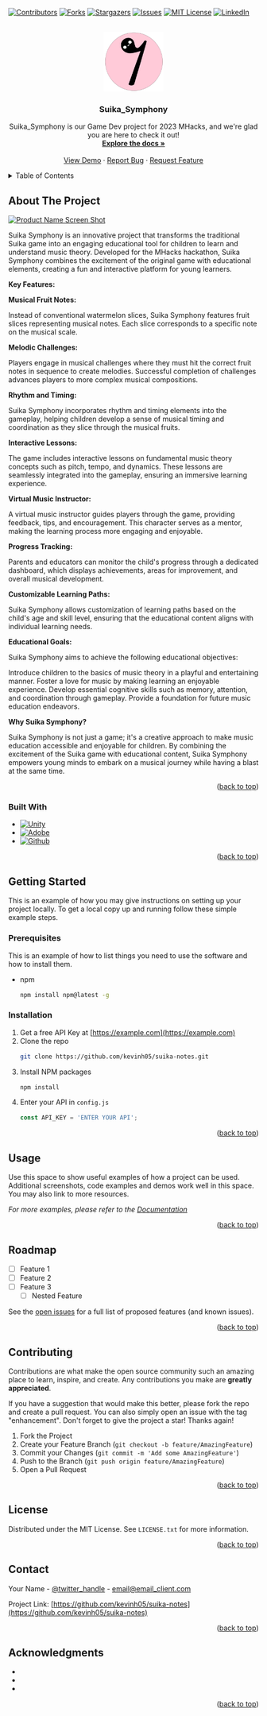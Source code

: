<!-- Improved compatibility of back to top link: See: https://github.com/othneildrew/Best-README-Template/pull/73 -->
<a name="readme-top"></a>

<!-- PROJECT SHIELDS -->
<!--
*** I'm using markdown "reference style" links for readability.
*** Reference links are enclosed in brackets [ ] instead of parentheses ( ).
*** See the bottom of this document for the declaration of the reference variables
*** for contributors-url, forks-url, etc.
-->
[![Contributors][contributors-shield]][contributors-url]
[![Forks][forks-shield]][forks-url]
[![Stargazers][stars-shield]][stars-url]
[![Issues][issues-shield]][issues-url]
[![MIT License][license-shield]][license-url]
[![LinkedIn][linkedin-shield]][linkedin-url]


<!-- PROJECT LOGO -->
<br />
<div align="center">
  <a href="https://github.com/kevinh05/suika-notes">
    <img src="readme-assets/16thCropped.png" alt="Logo" width="120" height="120">
  </a>

<h3 align="center">Suika_Symphony</h3>

  <p align="center">
    Suika_Symphony is our Game Dev project for 2023 MHacks, and we're glad you are here to check it out!
    <br />
    <a href="https://github.com/kevinh05/suika-notes"><strong>Explore the docs »</strong></a>
    <br />
    <br />
    <a href="https://github.com/kevinh05/suika-notes">View Demo</a>
    ·
    <a href="https://github.com/kevinh05/suika-notes/issues">Report Bug</a>
    ·
    <a href="https://github.com/kevinh05/suika-notes/issues">Request Feature</a>
  </p>
</div>



<!-- TABLE OF CONTENTS -->
<details>
  <summary>Table of Contents</summary>
  <ol>
    <li>
      <a href="#about-the-project">About The Project</a>
      <ul>
        <li><a href="#built-with">Built With</a></li>
      </ul>
    </li>
    <li>
      <a href="#getting-started">Getting Started</a>
      <ul>
        <li><a href="#prerequisites">Prerequisites</a></li>
        <li><a href="#installation">Installation</a></li>
      </ul>
    </li>
    <li><a href="#usage">Usage</a></li>
    <li><a href="#roadmap">Roadmap</a></li>
    <li><a href="#contributing">Contributing</a></li>
    <li><a href="#license">License</a></li>
    <li><a href="#contact">Contact</a></li>
    <li><a href="#acknowledgments">Acknowledgments</a></li>
  </ol>
</details>

<!-- ABOUT THE PROJECT -->
## About The Project

[![Product Name Screen Shot][product-screenshot]](https://example.com)

Suika Symphony is an innovative project that transforms the traditional Suika game into an engaging educational tool for children to learn and understand music theory. Developed for the MHacks hackathon, Suika Symphony combines the excitement of the original game with educational elements, creating a fun and interactive platform for young learners.

**Key Features:**

**Musical Fruit Notes:**

Instead of conventional watermelon slices, Suika Symphony features fruit slices representing musical notes. Each slice corresponds to a specific note on the musical scale.

**Melodic Challenges:**

Players engage in musical challenges where they must hit the correct fruit notes in sequence to create melodies. Successful completion of challenges advances players to more complex musical compositions.

**Rhythm and Timing:**

Suika Symphony incorporates rhythm and timing elements into the gameplay, helping children develop a sense of musical timing and coordination as they slice through the musical fruits.

**Interactive Lessons:**

The game includes interactive lessons on fundamental music theory concepts such as pitch, tempo, and dynamics. These lessons are seamlessly integrated into the gameplay, ensuring an immersive learning experience.

**Virtual Music Instructor:**

A virtual music instructor guides players through the game, providing feedback, tips, and encouragement. This character serves as a mentor, making the learning process more engaging and enjoyable.

**Progress Tracking:**

Parents and educators can monitor the child's progress through a dedicated dashboard, which displays achievements, areas for improvement, and overall musical development.

**Customizable Learning Paths:**

Suika Symphony allows customization of learning paths based on the child's age and skill level, ensuring that the educational content aligns with individual learning needs.

**Educational Goals:**

Suika Symphony aims to achieve the following educational objectives:

Introduce children to the basics of music theory in a playful and entertaining manner.
Foster a love for music by making learning an enjoyable experience.
Develop essential cognitive skills such as memory, attention, and coordination through gameplay.
Provide a foundation for future music education endeavors.

**Why Suika Symphony?**

Suika Symphony is not just a game; it's a creative approach to make music education accessible and enjoyable for children. By combining the excitement of the Suika game with educational content, Suika Symphony empowers young minds to embark on a musical journey while having a blast at the same time.

<p align="right">(<a href="#readme-top">back to top</a>)</p>

### Built With

* [![Unity][Unity.com]][Unity-url]
* [![Adobe][Adobe.com]][Adobe-url]
* [![Github][Github.com]][Github-url]
<!-- * [![Next][Next.js]][Next-url]
* [![React][React.js]][React-url]
* [![Vue][Vue.js]][Vue-url]
* [![Angular][Angular.io]][Angular-url]
* [![Svelte][Svelte.dev]][Svelte-url]
* [![Laravel][Laravel.com]][Laravel-url]
* [![Bootstrap][Bootstrap.com]][Bootstrap-url]
* [![JQuery][JQuery.com]][JQuery-url] -->

<p align="right">(<a href="#readme-top">back to top</a>)</p>



<!-- GETTING STARTED -->
## Getting Started

This is an example of how you may give instructions on setting up your project locally.
To get a local copy up and running follow these simple example steps.

### Prerequisites

This is an example of how to list things you need to use the software and how to install them.
* npm
  ```sh
  npm install npm@latest -g
  ```

### Installation

1. Get a free API Key at [https://example.com](https://example.com)
2. Clone the repo
   ```sh
   git clone https://github.com/kevinh05/suika-notes.git
   ```
3. Install NPM packages
   ```sh
   npm install
   ```
4. Enter your API in `config.js`
   ```js
   const API_KEY = 'ENTER YOUR API';
   ```

<p align="right">(<a href="#readme-top">back to top</a>)</p>



<!-- USAGE EXAMPLES -->
## Usage

Use this space to show useful examples of how a project can be used. Additional screenshots, code examples and demos work well in this space. You may also link to more resources.

_For more examples, please refer to the [Documentation](https://example.com)_

<p align="right">(<a href="#readme-top">back to top</a>)</p>



<!-- ROADMAP -->
## Roadmap

- [ ] Feature 1
- [ ] Feature 2
- [ ] Feature 3
    - [ ] Nested Feature

See the [open issues](https://github.com/kevinh05/suika-notes/issues) for a full list of proposed features (and known issues).

<p align="right">(<a href="#readme-top">back to top</a>)</p>



<!-- CONTRIBUTING -->
## Contributing

Contributions are what make the open source community such an amazing place to learn, inspire, and create. Any contributions you make are **greatly appreciated**.

If you have a suggestion that would make this better, please fork the repo and create a pull request. You can also simply open an issue with the tag "enhancement".
Don't forget to give the project a star! Thanks again!

1. Fork the Project
2. Create your Feature Branch (`git checkout -b feature/AmazingFeature`)
3. Commit your Changes (`git commit -m 'Add some AmazingFeature'`)
4. Push to the Branch (`git push origin feature/AmazingFeature`)
5. Open a Pull Request

<p align="right">(<a href="#readme-top">back to top</a>)</p>



<!-- LICENSE -->
## License

Distributed under the MIT License. See `LICENSE.txt` for more information.

<p align="right">(<a href="#readme-top">back to top</a>)</p>



<!-- CONTACT -->
## Contact

Your Name - [@twitter_handle](https://twitter.com/twitter_handle) - email@email_client.com

Project Link: [https://github.com/kevinh05/suika-notes](https://github.com/kevinh05/suika-notes)

<p align="right">(<a href="#readme-top">back to top</a>)</p>



<!-- ACKNOWLEDGMENTS -->
## Acknowledgments

* []()
* []()
* []()

<p align="right">(<a href="#readme-top">back to top</a>)</p>



<!-- MARKDOWN LINKS & IMAGES -->
<!-- https://www.markdownguide.org/basic-syntax/#reference-style-links -->
[contributors-shield]: https://img.shields.io/github/contributors/kevinh05/suika-notes.svg?style=for-the-badge
[contributors-url]: https://github.com/kevinh05/suika-notes/graphs/contributors
[forks-shield]: https://img.shields.io/github/forks/kevinh05/suika-notes.svg?style=for-the-badge
[forks-url]: https://github.com/kevinh05/suika-notes/network/members
[stars-shield]: https://img.shields.io/github/stars/kevinh05/suika-notes.svg?style=for-the-badge
[stars-url]: https://github.com/kevinh05/suika-notes/stargazers
[issues-shield]: https://img.shields.io/github/issues/kevinh05/suika-notes.svg?style=for-the-badge
[issues-url]: https://github.com/kevinh05/suika-notes/issues
[license-shield]: https://img.shields.io/github/license/kevinh05/suika-notes.svg?style=for-the-badge
[license-url]: https://github.com/kevinh05/suika-notes/blob/master/LICENSE.txt
[linkedin-shield]: https://img.shields.io/badge/-LinkedIn-black.svg?style=for-the-badge&logo=linkedin&colorB=555
[linkedin-url]: https://linkedin.com/in/jack-morby
[product-screenshot]: images/screenshot.png
[Unity.com]: https://img.shields.io/badge/Unity-000000?style=for-the-badge&logo=unity&logoColor=white
[Unity-url]: https://unity.com/
[Adobe.com]: https://img.shields.io/badge/Adobe-DD0031?style=for-the-badge&logo=Adobe&logoColor=white
[Adobe-url]: https://adobe.com/
[Github.com]: https://img.shields.io/badge/Github_Pages-4A4A55?style=for-the-badge&logo=Github&logoColor=white
[Github-url]: https://github.com/